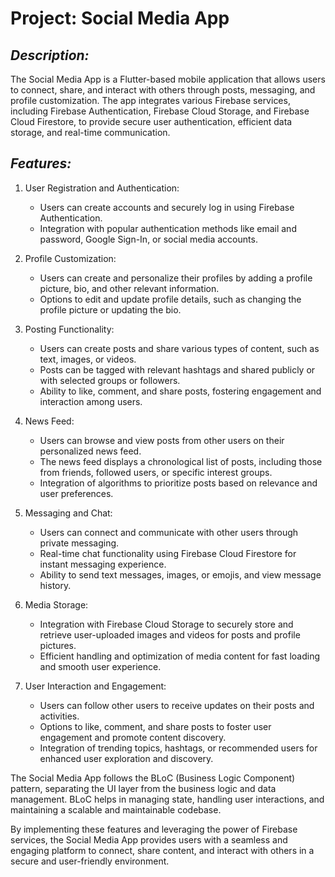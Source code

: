 # Project: Social Media App

## ***Description:***
The Social Media App is a Flutter-based mobile application that allows users to connect, share, and interact with others through posts, messaging, and profile customization. The app integrates various Firebase services, including Firebase Authentication, Firebase Cloud Storage, and Firebase Cloud Firestore, to provide secure user authentication, efficient data storage, and real-time communication.

## ***Features:***

1. User Registration and Authentication:
   - Users can create accounts and securely log in using Firebase Authentication.
   - Integration with popular authentication methods like email and password, Google Sign-In, or social media accounts.

2. Profile Customization:
   - Users can create and personalize their profiles by adding a profile picture, bio, and other relevant information.
   - Options to edit and update profile details, such as changing the profile picture or updating the bio.

3. Posting Functionality:
   - Users can create posts and share various types of content, such as text, images, or videos.
   - Posts can be tagged with relevant hashtags and shared publicly or with selected groups or followers.
   - Ability to like, comment, and share posts, fostering engagement and interaction among users.

4. News Feed:
   - Users can browse and view posts from other users on their personalized news feed.
   - The news feed displays a chronological list of posts, including those from friends, followed users, or specific interest groups.
   - Integration of algorithms to prioritize posts based on relevance and user preferences.

5. Messaging and Chat:
   - Users can connect and communicate with other users through private messaging.
   - Real-time chat functionality using Firebase Cloud Firestore for instant messaging experience.
   - Ability to send text messages, images, or emojis, and view message history.

6. Media Storage:
   - Integration with Firebase Cloud Storage to securely store and retrieve user-uploaded images and videos for posts and profile pictures.
   - Efficient handling and optimization of media content for fast loading and smooth user experience.

7. User Interaction and Engagement:
   - Users can follow other users to receive updates on their posts and activities.
   - Options to like, comment, and share posts to foster user engagement and promote content discovery.
   - Integration of trending topics, hashtags, or recommended users for enhanced user exploration and discovery.

The Social Media App follows the BLoC (Business Logic Component) pattern, separating the UI layer from the business logic and data management. BLoC helps in managing state, handling user interactions, and maintaining a scalable and maintainable codebase.

By implementing these features and leveraging the power of Firebase services, the Social Media App provides users with a seamless and engaging platform to connect, share content, and interact with others in a secure and user-friendly environment.
